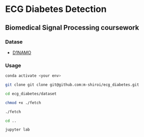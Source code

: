 # ECG Diabetes Detection
## Biomedical Signal Processing coursework
### Datase
- [D1NAMO](https://zenodo.org/record/5651217#.YcoVWduxXd4)
### Usage
```bash
conda activate <your env>
```
```bash
git clone git clone git@github.com:m-shiroi/ecg_diabetes.git
```
```bash
cd ecg_diabetes/dataset
```
```bash
chmod +x ./fetch
```
```bash
./fetch
```
```bash
cd ..
```
```bash
jupyter lab
```
